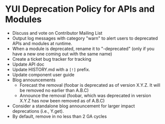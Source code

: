 # YUI Deprecation Policy for APIs and Modules

   * Discuss and vote on Contributor Mailing List
   * Output log messages with category "warn" to alert users to deprecated APIs and modules at runtime.
   * When a module is deprecated, rename it to "-deprecated" (only if you have a new one coming out with the same name)
   * Create a ticket bug tracker for tracking
   * Update API doc
   * Update HISTORY.md with a <code>[!]</code> prefix.
   * Update component user guide
   * Blog announcements
      * Forecast the removal (foobar is deprecated as of version X.Y.Z. It will be removed no earlier than A.B.C)
      * Announce the removal (foobar, which was deprecated in version X.Y.Z has now been removed as of A.B.C)
   * Consider a standalone blog announcement for larger impact deprecations (i.e., Y.get).
   * By default, remove in no less than 2 GA cycles

